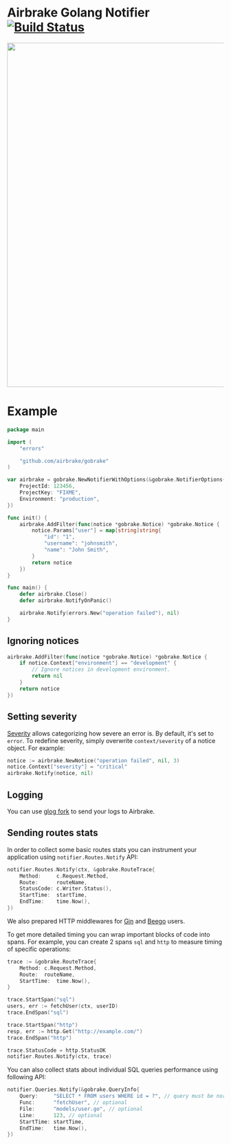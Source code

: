 # Airbrake Golang Notifier [![Build Status](https://travis-ci.org/airbrake/gobrake.svg?branch=v2)](https://travis-ci.org/airbrake/gobrake)

<img src="http://f.cl.ly/items/3J3h1L05222X3o1w2l2L/golang.jpg" width=800px>

# Example

```go
package main

import (
    "errors"

    "github.com/airbrake/gobrake"
)

var airbrake = gobrake.NewNotifierWithOptions(&gobrake.NotifierOptions{
    ProjectId: 123456,
    ProjectKey: "FIXME",
    Environment: "production",
})

func init() {
    airbrake.AddFilter(func(notice *gobrake.Notice) *gobrake.Notice {
        notice.Params["user"] = map[string]string{
            "id": "1",
            "username": "johnsmith",
            "name": "John Smith",
        }
        return notice
    })
}

func main() {
    defer airbrake.Close()
    defer airbrake.NotifyOnPanic()

    airbrake.Notify(errors.New("operation failed"), nil)
}
```

## Ignoring notices

```go
airbrake.AddFilter(func(notice *gobrake.Notice) *gobrake.Notice {
    if notice.Context["environment"] == "development" {
        // Ignore notices in development environment.
        return nil
    }
    return notice
})
```

## Setting severity

[Severity](https://airbrake.io/docs/airbrake-faq/what-is-severity/) allows
categorizing how severe an error is. By default, it's set to `error`. To
redefine severity, simply overwrite `context/severity` of a notice object. For
example:

```go
notice := airbrake.NewNotice("operation failed", nil, 3)
notice.Context["severity"] = "critical"
airbrake.Notify(notice, nil)
```

## Logging

You can use [glog fork](https://github.com/airbrake/glog) to send your logs to Airbrake.

## Sending routes stats

In order to collect some basic routes stats you can instrument your application using `notifier.Routes.Notify` API:

```go
notifier.Routes.Notify(ctx, &gobrake.RouteTrace{
    Method:     c.Request.Method,
    Route:      routeName,
    StatusCode: c.Writer.Status(),
    StartTime:  startTime,
    EndTime:    time.Now(),
})
```

We also prepared HTTP middlewares for [Gin](examples/gin) and [Beego](examples/beego) users.

To get more detailed timing you can wrap important blocks of code into spans. For example, you can create 2 spans `sql` and `http` to measure timing of specific operations:

``` go
trace := &gobrake.RouteTrace{
    Method: c.Request.Method,
    Route:  routeName,
    StartTime:  time.Now(),
}

trace.StartSpan("sql")
users, err := fetchUser(ctx, userID)
trace.EndSpan("sql")

trace.StartSpan("http")
resp, err := http.Get("http://example.com/")
trace.EndSpan("http")

trace.StatusCode = http.StatusOK
notifier.Routes.Notify(ctx, trace)
```

You can also collect stats about individual SQL queries performance using following API:

```go
notifier.Queries.Notify(&gobrake.QueryInfo{
    Query:     "SELECT * FROM users WHERE id = ?", // query must be normalized
    Func:      "fetchUser", // optional
    File:      "models/user.go", // optional
    Line:      123, // optional
    StartTime: startTime,
    EndTime:   time.Now(),
})
```
